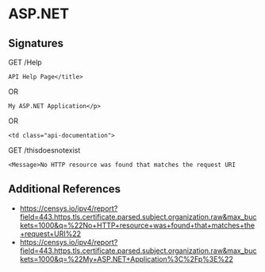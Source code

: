 # ASP.NET

## Signatures

GET /Help

```
API Help Page</title>
```

OR

```
My ASP.NET Application</p>
```

OR

```
<td class="api-documentation">
```

GET /thisdoesnotexist

```
<Message>No HTTP resource was found that matches the request URI
```

## Additional References

- https://censys.io/ipv4/report?field=443.https.tls.certificate.parsed.subject.organization.raw&max_buckets=1000&q=%22No+HTTP+resource+was+found+that+matches+the+request+URI%22
- https://censys.io/ipv4/report?field=443.https.tls.certificate.parsed.subject.organization.raw&max_buckets=1000&q=%22My+ASP.NET+Application%3C%2Fp%3E%22